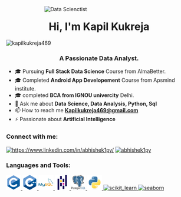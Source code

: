 <img align="right" alt="Data Scienctist" width="400" src="https://media3.giphy.com/media/qgQUggAC3Pfv687qPC/giphy.gif"/>
<h1 align="center">Hi, I'm Kapil Kukreja</h1>
<p align="left"> <img src="https://komarev.com/ghpvc/?username=kapilkukreja469&label=Profile%20views&color=0e75b6&style=flat" alt="kapilkukreja469" /> </p>
<h3 align="center">A Passionate Data Analyst.</h3>

- 🎓 Pursuing **Full Stack Data Science** Course from AlmaBetter.
- 🎓 Completed **Android App Developement** Course from Apsmind institute.
- 🎓 completed **BCA from IGNOU univercity** Delhi.
- 💬 Ask me about **Data Science, Data Analysis, Python, Sql**
- 📫 How to reach me **Kapilkukreja469@gmail.com**
- ⚡ Passionate about **Artificial Intelligence**

<h3 align="left">Connect with me:</h3>
<p align="left">
<a href="https://linkedin.com/in/kapil-kukreja-7b2ab5121//" target="blank"><img align="center" src="https://raw.githubusercontent.com/rahuldkjain/github-profile-readme-generator/master/src/images/icons/Social/linked-in-alt.svg" alt="https://www.linkedin.com/in/abhishek1py/" height="30" width="40" /></a>
<a href="https://www.hackerrank.com/profile/kapilarora469" target="blank"><img align="center" src="https://raw.githubusercontent.com/rahuldkjain/github-profile-readme-generator/master/src/images/icons/Social/hackerrank.svg" alt="abhishek1py" height="30" width="40" /></a>
</p>

<h3 align="left">Languages and Tools:</h3>
<p align="left"> <a href="https://www.cprogramming.com/" target="_blank" rel="noreferrer"> <img src="https://raw.githubusercontent.com/devicons/devicon/master/icons/c/c-original.svg" alt="c" width="40" height="40"/> </a> <a href="https://www.w3schools.com/cpp/" target="_blank" rel="noreferrer"> <img src="https://raw.githubusercontent.com/devicons/devicon/master/icons/cplusplus/cplusplus-original.svg" alt="cplusplus" width="40" height="40"/> </a>   <a href="https://www.mysql.com/" target="_blank" rel="noreferrer"> <img src="https://raw.githubusercontent.com/devicons/devicon/master/icons/mysql/mysql-original-wordmark.svg" alt="mysql" width="40" height="40"/> </a> 
<a href="https://pandas.pydata.org/" target="_blank" rel="noreferrer"> <img src="https://raw.githubusercontent.com/devicons/devicon/2ae2a900d2f041da66e950e4d48052658d850630/icons/pandas/pandas-original.svg" alt="pandas" width="40" height="40"/> </a> <a href="https://www.postgresql.org" target="_blank" rel="noreferrer"> <img src="https://raw.githubusercontent.com/devicons/devicon/master/icons/postgresql/postgresql-original-wordmark.svg" alt="postgresql" width="40" height="40"/> </a> <a href="https://www.python.org" target="_blank" rel="noreferrer"> <img src="https://raw.githubusercontent.com/devicons/devicon/master/icons/python/python-original.svg" alt="python" width="40" height="40"/> </a> <a href="https://scikit-learn.org/" target="_blank" rel="noreferrer"> <img src="https://upload.wikimedia.org/wikipedia/commons/0/05/Scikit_learn_logo_small.svg" alt="scikit_learn" width="40" height="40"/> </a> <a href="https://seaborn.pydata.org/" target="_blank" rel="noreferrer"> <img src="https://seaborn.pydata.org/_images/logo-mark-lightbg.svg" alt="seaborn" width="40" height="40"/> </a> </p>

